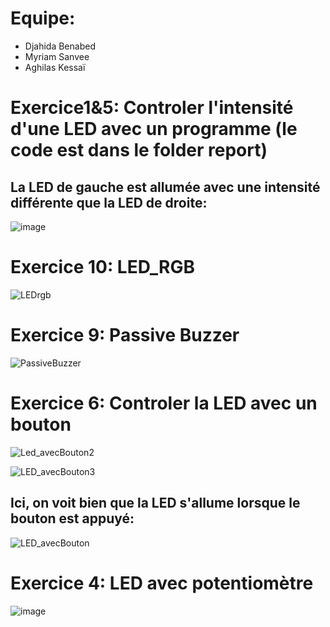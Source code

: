 # Equipe: 
- Djahida Benabed  
- Myriam Sanvee  
- Aghilas Kessaï  


# Exercice1&5: Controler l'intensité d'une LED avec un programme (le code est dans le folder report)  

## La LED de gauche est allumée avec une intensité différente que la LED de droite:  

![image](https://user-images.githubusercontent.com/56322894/69011378-0c8d6d80-096a-11ea-8776-09595140258e.png)



# Exercice 10: LED_RGB 

![LEDrgb](https://user-images.githubusercontent.com/56322894/69011294-7d805580-0969-11ea-9b51-a88e39146063.jpg)


# Exercice 9: Passive Buzzer 

![PassiveBuzzer](https://user-images.githubusercontent.com/56322894/69011308-94bf4300-0969-11ea-8fe0-7507cc7e3641.jpg)



# Exercice 6: Controler la LED avec un bouton

![Led_avecBouton2](https://user-images.githubusercontent.com/56322894/69011318-adc7f400-0969-11ea-87ba-ca20f11e0687.jpg)


![LED_avecBouton3](https://user-images.githubusercontent.com/56322894/69011331-b6b8c580-0969-11ea-9aba-b3db88d7e797.jpg)

## Ici, on voit bien que la LED s'allume lorsque le bouton est appuyé:  
![LED_avecBouton](https://user-images.githubusercontent.com/56322894/69011366-f384bc80-0969-11ea-8c0a-9acad2892244.jpg)


# Exercice 4: LED avec potentiomètre 

![image](https://user-images.githubusercontent.com/56322894/69011351-d8b24800-0969-11ea-8799-a466b60d9448.png)





